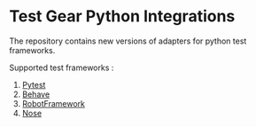 # Test Gear Python Integrations
The repository contains new versions of adapters for python test frameworks.

Supported test frameworks :
 1. [Pytest](https://github.com/testgear-tms/adapters-python/tree/main/testgear-adapter-pytest)
 2. [Behave](https://github.com/testgear-tms/adapters-python/tree/main/testgear-adapter-behave)
 3. [RobotFramework](https://github.com/testgear-tms/adapters-python/tree/main/testgear-adapter-robotframework)
 4. [Nose](https://github.com/testgear-tms/adapters-python/tree/main/testgear-adapter-nose)
